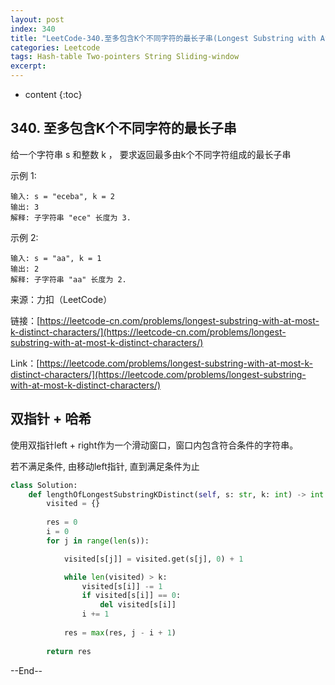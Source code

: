 ```yaml
---
layout: post
index: 340
title: "LeetCode-340.至多包含K个不同字符的最长子串(Longest Substring with At Most K Distinct Characters)"
categories: Leetcode
tags: Hash-table Two-pointers String Sliding-window
excerpt: 
---
```


* content
{:toc}

## 340. 至多包含K个不同字符的最长子串

给一个字符串 s 和整数 k ， 要求返回最多由k个不同字符组成的最长子串

示例 1:

```
输入: s = "eceba", k = 2
输出: 3
解释: 子字符串 "ece" 长度为 3.
```

示例 2:

```
输入: s = "aa", k = 1
输出: 2
解释: 子字符串 "aa" 长度为 2.
```

来源：力扣（LeetCode）

链接：[https://leetcode-cn.com/problems/longest-substring-with-at-most-k-distinct-characters/](https://leetcode-cn.com/problems/longest-substring-with-at-most-k-distinct-characters/)

Link：[https://leetcode.com/problems/longest-substring-with-at-most-k-distinct-characters/](https://leetcode.com/problems/longest-substring-with-at-most-k-distinct-characters/)



## 双指针 + 哈希

使用双指针left + right作为一个滑动窗口，窗口内包含符合条件的字符串。

若不满足条件, 由移动left指针, 直到满足条件为止

```python
class Solution:
    def lengthOfLongestSubstringKDistinct(self, s: str, k: int) -> int:
        visited = {}
        
        res = 0
        i = 0
        for j in range(len(s)): 

            visited[s[j]] = visited.get(s[j], 0) + 1

            while len(visited) > k:
                visited[s[i]] -= 1
                if visited[s[i]] == 0:
                    del visited[s[i]]
                i += 1
                        
            res = max(res, j - i + 1)
            
        return res
```

--End--


